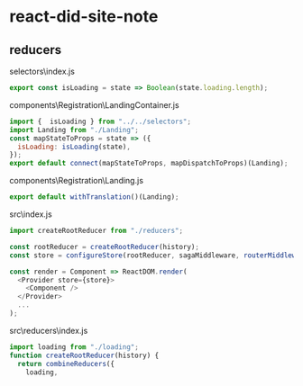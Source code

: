 # react-did-site-note


## reducers


selectors\index.js

```js
export const isLoading = state => Boolean(state.loading.length);
```

components\Registration\LandingContainer.js

```js
import {  isLoading } from "../../selectors";
import Landing from "./Landing";
const mapStateToProps = state => ({
  isLoading: isLoading(state),
});
export default connect(mapStateToProps, mapDispatchToProps)(Landing);
```

components\Registration\Landing.js

```js
export default withTranslation()(Landing);
```

src\index.js

```js
import createRootReducer from "./reducers";

const rootReducer = createRootReducer(history);
const store = configureStore(rootReducer, sagaMiddleware, routerMiddleware(history));

const render = Component => ReactDOM.render(
  <Provider store={store}>
    <Component />
  </Provider>
  ...
);
```

src\reducers\index.js

```js
import loading from "./loading";
function createRootReducer(history) {
  return combineReducers({
  	loading,
```
